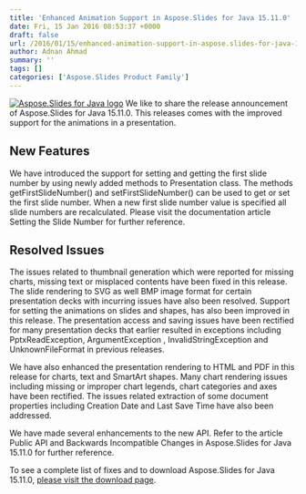 ```yaml
---
title: 'Enhanced Animation Support in Aspose.Slides for Java 15.11.0'
date: Fri, 15 Jan 2016 08:53:37 +0000
draft: false
url: /2016/01/15/enhanced-animation-support-in-aspose.slides-for-java-15.11.0/
author: Adnan Ahmad
summary: ''
tags: []
categories: ['Aspose.Slides Product Family']
---
```


[![][1]](https://blog.aspose.com/wp-content/uploads/sites/2/2013/08/aspose-Slides-for-Java_100.png) We like to share the release announcement of Aspose.Slides for Java 15.11.0. This releases comes with the improved support for the animations in a presentation.

## New Features

We have introduced the support for setting and getting the first slide number by using newly added methods to Presentation class. The methods getFirstSlideNumber() and setFirstSlideNumber() can be used to get or set the first slide number. When a new first slide number value is specified all slide numbers are recalculated. Please visit the documentation article Setting the Slide Number for further reference.

## Resolved Issues

The issues related to thumbnail generation which were reported for missing charts, missing text or misplaced contents have been fixed in this release. The slide rendering to SVG as well BMP image format for certain presentation decks with incurring issues have also been resolved. Support for setting the animations on slides and shapes, has also been improved in this release. The presentation access and saving issues have been rectified for many presentation decks that earlier resulted in exceptions including PptxReadException, ArgumentException , InvalidStringException and UnknownFileFormat in previous releases.

We have also enhanced the presentation rendering to HTML and PDF in this release for charts, text and SmartArt shapes. Many chart rendering issues including missing or improper chart legends, chart categories and axes have been rectified. The issues related extraction of some document properties including Creation Date and Last Save Time have also been addressed.

We have made several enhancements to the new API. Refer to the article Public API and Backwards Incompatible Changes in Aspose.Slides for Java 15.11.0 for further reference.

To see a complete list of fixes and to download Aspose.Slides for Java 15.11.0, [please visit the download page][2].




[1]: https://blog.aspose.com/wp-content/uploads/sites/2/2013/08/aspose-Slides-for-Java_100.png "Aspose.Slides for Java logo"
[2]: https://blog.aspose.com/




